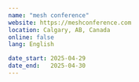 ```yaml
---
name: "mesh conference"
website: https://meshconference.com
location: Calgary, AB, Canada
online: false
lang: English

date_start: 2025-04-29
date_end:   2025-04-30
---
```

